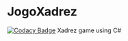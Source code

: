 # JogoXadrez
[![Codacy Badge](https://api.codacy.com/project/badge/Grade/0a7171285ba24191850670ff9f3e3c53)](https://www.codacy.com/app/LeoMartinsBDS/JogoXadrez?utm_source=github.com&amp;utm_medium=referral&amp;utm_content=LeoMartinsBDS/JogoXadrez&amp;utm_campaign=Badge_Grade)
Xadrez game using C#
